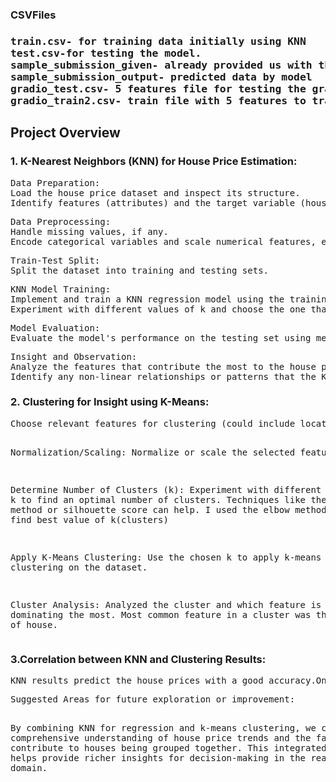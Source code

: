 <H3>CSVFiles<H3>  
<Pre>train.csv- for training data initially using KNN
test.csv-for testing the model.                              
sample_submission_given- already provided us with the real outcome of the test data
sample_submission_output- predicted data by model
gradio_test.csv- 5 features file for testing the gradio model
gradio_train2.csv- train file with 5 features to train the model in gradio and makingGUIinterface
</Pre>
<H2>Project Overview</H2>
<H3>1. K-Nearest Neighbors (KNN) for House Price Estimation:</H3>
<pre>
Data Preparation:
Load the house price dataset and inspect its structure.
Identify features (attributes) and the target variable (house prices).
</pre>
<pre>Data Preprocessing:
Handle missing values, if any.
Encode categorical variables and scale numerical features, especially if they have different scales.
</pre>
<pre>Train-Test Split:
Split the dataset into training and testing sets.
</pre>

<pre>KNN Model Training:
Implement and train a KNN regression model using the training set.
Experiment with different values of k and choose the one that provides the best performance (e.g., using cross-validation).
</pre>

<pre>Model Evaluation:
Evaluate the model's performance on the testing set using metrics like Root Mean Squared Error (RMSE).
</pre>
<pre>Insight and Observation:
Analyze the features that contribute the most to the house price predictions.
Identify any non-linear relationships or patterns that the KNN model captures.
</pre>
<H3>2. Clustering for Insight using K-Means:</H3>
<pre>
Choose relevant features for clustering (could include location, size, amenities, etc.).

Normalization/Scaling:
Normalize or scale the selected features.

Determine Number of Clusters (k):
Experiment with different values of k to find an optimal number of clusters. Techniques like the elbow method or silhouette score can help.
I used the elbow method so as to find best value of k(clusters)

Apply K-Means Clustering:
Use the chosen k to apply k-means clustering on the dataset.

Cluster Analysis:
Analyzed the cluster and which feature is dominating the most.
Most common feature in a cluster was the saleprice of house. 
</pre>
<H3>3.Correlation between KNN and Clustering Results:</H3>
<pre>KNN results predict the house prices with a good accuracy.On the other hand K-means collectivise the houses in 3 clusters which share a common property, which seems to be the house price in most of the cases while in some cases other features collectively take house in other cluster irrespective of being similar prices. 
</pre>
<pre>
Suggested Areas for future exploration or improvement:

By combining KNN for regression and k-means clustering, we can gain a comprehensive understanding of house price trends and the factors that contribute to houses being grouped together. This integrated approach helps provide richer insights for decision-making in the real estate domain.
</pre>